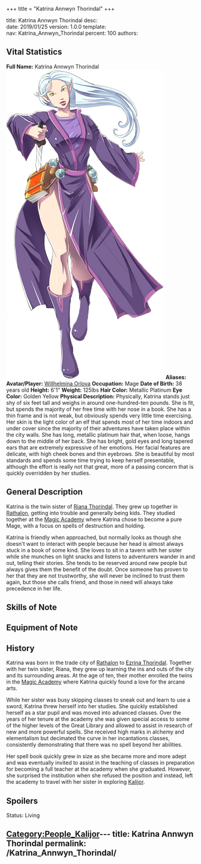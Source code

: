 +++
title = "Katrina Annwyn Thorindal"
+++

title:		Katrina Annwyn Thorindal
desc:		
date:		2019/01/25
version:	1.0.0
template:	
nav:		Katrina_Annwyn_Thorindal
percent:	100
authors:	
## Vital Statistics

**Full Name:** Katrina Annwyn Thorindal
![Katrina_Solo.png](/images/Katrina_Solo.png "Katrina_Solo.png") **Aliases:**
**Avatar/Player:** [Willhelmina Orlova](Willhelmina_Orlova "wikilink")
**Occupation:** Mage
**Date of Birth:** 38 years old
**Height:** 6'1"
**Weight:** 125lbs
**Hair Color:** Metallic Platinum
**Eye Color:** Golden Yellow
**Physical Description:** Physically, Katrina stands just shy of six
feet tall and weighs in around one-hundred-ten pounds. She is fit, but
spends the majority of her free time with her nose in a book. She has a
thin frame and is not weak, but obviously spends very little time
exercising. Her skin is the light color of an elf that spends most of
her time indoors and under cover since the majority of their adventures
have taken place within the city walls. She has long, metallic platinum
hair that, when loose, hangs down to the middle of her back. She has
bright, gold eyes and long tapered ears that are extremely expressive of
her emotions. Her facial features are delicate, with high cheek bones
and thin eyebrows. She is beautiful by most standards and spends some
time trying to keep herself presentable, although the effort is really
not that great, more of a passing concern that is quickly overridden by
her studies.

## General Description

Katrina is the twin sister of [Riana
Thorindal](Riana_Shandra_Thorindal "wikilink"). They grew up together in
[Rathalon](Rathalon "wikilink"), getting into trouble and generally
being kids. They studied together at the [Magic
Academy](Magic_Academy "wikilink") where Katrina chose to become a pure
Mage, with a focus on spells of destruction and holding.

Katrina is friendly when approached, but normally looks as though she
doesn't want to interact with people because her head is almost always
stuck in a book of some kind. She loves to sit in a tavern with her
sister while she munches on light snacks and listens to adventurers
wander in and out, telling their stories. She tends to be reserved
around new people but always gives them the benefit of the doubt. Once
someone has proven to her that they are not trustworthy, she will never
be inclined to trust them again, but those she calls friend, and those
in need will always take precedence in her life.

## Skills of Note

## Equipment of Note

## History

Katrina was born in the trade city of [Rathalon](Rathalon "wikilink") to
[Ezrina Thorindal](Ezrina_Reyals-Thorindal "wikilink"). Together with
her twin sister, Riana, they grew up learning the ins and outs of the
city and its surrounding areas. At the age of ten, their mother enrolled
the twins in the [Magic Academy](Magic_Academy "wikilink") where Katrina
quickly found a love for the arcane arts.

While her sister was busy skipping classes to sneak out and learn to use
a sword, Katrina threw herself into her studies. She quickly established
herself as a star pupil and was moved into advanced classes. Over the
years of her tenure at the academy she was given special access to some
of the higher levels of the Great Library and allowed to assist in
research of new and more powerful spells. She received high marks in
alchemy and elementalism but decimated the curve in her incantations
classes, consistently demonstrating that there was no spell beyond her
abilities.

Her spell book quickly grew in size as she became more and more adept
and was eventually invited to assist in the teaching of classes in
preparation for becoming a full teacher at the academy when she
graduated. However, she surprised the institution when she refused the
position and instead, left the academy to travel with her sister in
exploring [Kalijor](Kalijor "wikilink").

## Spoilers

<spoiler text="Status">Status: Living</spoiler>

[Category:People_Kalijor](Category:People_Kalijor "wikilink")---
title: Katrina Annwyn Thorindal
permalink: /Katrina_Annwyn_Thorindal/
---


